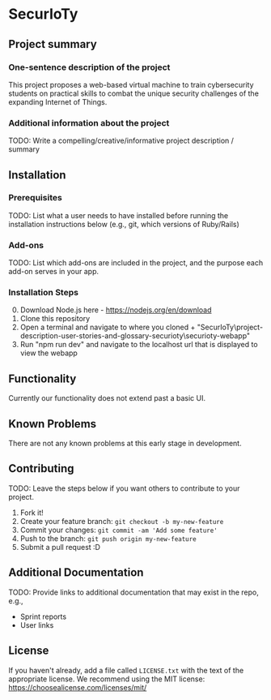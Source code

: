 # SecurIoTy

## Project summary

### One-sentence description of the project

This project proposes a web-based virtual machine to train cybersecurity students on practical skills to combat the unique security challenges of the expanding Internet of Things.

### Additional information about the project

TODO: Write a compelling/creative/informative project description / summary

## Installation

### Prerequisites

TODO: List what a user needs to have installed before running the installation instructions below (e.g., git, which versions of Ruby/Rails)

### Add-ons

TODO: List which add-ons are included in the project, and the purpose each add-on serves in your app.

### Installation Steps
0. Download Node.js here - https://nodejs.org/en/download
1. Clone this repository
2. Open a terminal and navigate to where you cloned + "SecurIoTy\project-description-user-stories-and-glossary-securioty\securioty-webapp"
3. Run "npm run dev" and navigate to the localhost url that is displayed to view the webapp


## Functionality

Currently our functionality does not extend past a basic UI.


## Known Problems

There are not any known problems at this early stage in development.


## Contributing

TODO: Leave the steps below if you want others to contribute to your project.

1. Fork it!
2. Create your feature branch: `git checkout -b my-new-feature`
3. Commit your changes: `git commit -am 'Add some feature'`
4. Push to the branch: `git push origin my-new-feature`
5. Submit a pull request :D

## Additional Documentation

TODO: Provide links to additional documentation that may exist in the repo, e.g.,
  * Sprint reports
  * User links

## License

If you haven't already, add a file called `LICENSE.txt` with the text of the appropriate license.
We recommend using the MIT license: <https://choosealicense.com/licenses/mit/>
